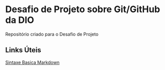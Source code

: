 # Desafio de Projeto sobre Git/GitHub da DIO
Repositório criado para o Desafio de Projeto



## Links Úteis
[Sintaxe Basica Markdown](https://www.markdownguide.org/basic-syntax/)
